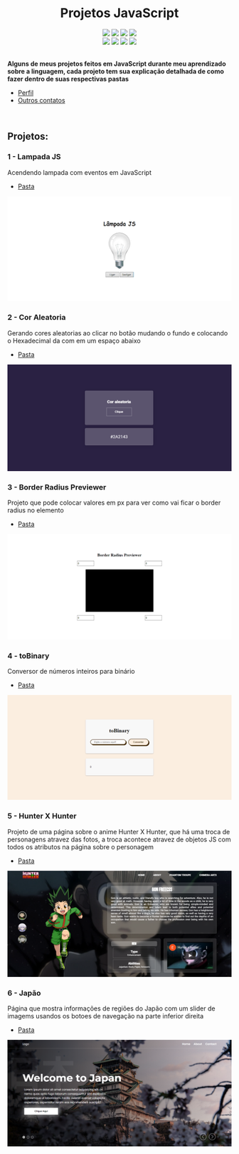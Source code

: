 <h1 align="center">Projetos JavaScript</h1>

<div align="center">

<img src="https://img.shields.io/badge/HTML5-E34F26?style=for-the-badge&logo=html5&logoColor=white">
<img src="	https://img.shields.io/badge/CSS3-1572B6?style=for-the-badge&logo=css3&logoColor=white">
<img src="https://img.shields.io/badge/Sass-CC6699?style=for-the-badge&logo=sass&logoColor=white">
<img src="https://img.shields.io/badge/JavaScript-F7DF1E?style=for-the-badge&logo=javascript&logoColor=black">
</div>
<div align="center">
<img src="https://img.shields.io/website-up-down-green-red/http/monip.org.svg ">
<img src="https://img.shields.io/github/license/EriickW/Projetos_JavaScript.svg">
<img src="https://img.shields.io/github/stars/EriickW/Projetos_JavaScript.svg">
<img src="https://img.shields.io/github/followers/EriickW.svg?style=social&label=Follow&maxAge=2592000">
</div>
 
<br>

**Alguns de meus projetos feitos em JavaScript durante meu aprendizado sobre a linguagem, cada projeto tem sua explicação detalhada de como fazer dentro de suas respectivas pastas**

- [Perfil](https://github.com/EriickW)
- [Outros contatos](https://eriickw.github.io/linktree-main/)

<br>

## Projetos:



<h3>1 - Lampada JS</h3>

Acendendo lampada com eventos em JavaScript
- [Pasta](./Lampada_JS/)

<img src="./src/lampada.png">

<br>

<h3>2 - Cor Aleatoria</h3>

Gerando cores aleatorias ao clicar no botão mudando o fundo e colocando o Hexadecimal da com em um espaço abaixo
- [Pasta](./corAleatoria/)

<img src="./src/corAleatoria.png">

<br>

<h3>3 - Border Radius Previewer</h3>

Projeto que pode colocar valores em px para ver como vai ficar o border radius no elemento
- [Pasta](./border-radius-previewer/)

<img src="./src/borderRadius.png">

<br>

<h3>4 - toBinary</h3>

Conversor de números inteiros para binário
- [Pasta](./toBinary/)

<img src="./src/toBinary.png">

<br>

<h3>5 - Hunter X Hunter</h3>

Projeto de uma página sobre o anime Hunter X Hunter,
que há uma troca de personagens atravez das fotos, a troca acontece atravez de objetos JS com todos os atributos na página sobre o personagem
- [Pasta](./hunter-x-hunter/)

<img src="./src/hunter.png">

<br>

<h3>6 - Japão</h3>

Página que mostra informações de regiões do Japão 
com um slider de imagems usandos os botoes de navegação na parte inferior direita
- [Pasta](./Jap%C3%A3o/)

<img src="./src/japao.png">